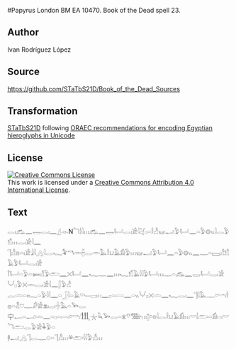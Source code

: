 ﻿#Papyrus London BM EA 10470. Book of the Dead spell 23.

## Author 

Ivan Rodríguez López

## Source 

https://github.com/STaTbS21D/Book_of_the_Dead_Sources

## Transformation 

[STaTbS21D](https://statbs21d.github.io/) following [ORAEC recommendations for encoding Egyptian hieroglyphs in Unicode](https://github.com/oraec/recommendations-encoding-hieroglyphs)

## License 

<a rel="license" href="http://creativecommons.org/licenses/by/4.0/"><img alt="Creative Commons License" style="border-width:0" src="https://i.creativecommons.org/l/by/4.0/88x31.png" /></a><br />This work is licensed under a <a rel="license" href="http://creativecommons.org/licenses/by/4.0/">Creative Commons Attribution 4.0 International License</a>.

## Text 

<hiero><rubrum>𓂋𓏤𓃹𓈖𓉿𓂋𓏤𓈖</rubrum>𓊨𓁹N<rubrum>𓆓𓌃𓇋𓏥𓃹𓈖𓉿𓂡𓂋𓏤𓀀𓇋𓋔</rubrum>𓊪𓏏𓎛𓀭𓊠𓂝𓅱𓂡𓈖𓏏𓅱𓊗𓏭𓇋𓂋𓅱𓀸𓏥𓂋𓏤𓀀𓇋𓈖<br>
𓊹𓀭𓊖𓏏𓏤𓀀𓇍𓇋𓂻𓇋𓂋𓆑𓅝𓎔𓏛𓐢𓂋𓏛𓅓𓎛𓂓𓄿𓀁𓅱𓏥𓊠𓂝𓅱𓂡𓈖𓏏𓅱𓊗𓏭𓈖𓊃𓏏𓈙𓀭𓀸𓄿𓅱𓂡𓂋𓏤𓀀<br>
𓍙𓂡𓏏𓅱𓏏𓍃𓀭𓅱𓂧𓈖𓏴𓂡𓈖𓆑𓊃𓈖𓏥𓆑𓀸𓄿𓇋𓇋𓅱𓂡𓏥𓊃𓏏<rubrum>𓃹𓈖𓉿𓂡𓂋𓏤𓀀𓄋𓊪𓅱𓏴𓏛𓂋𓏤𓀀𓇋𓈖</rubrum>𓆄𓅱𓀭<br>
𓐛𓏛𓏏𓏤𓆑𓏏𓅱𓇋𓇋𓈖𓏏𓃀𓇋𓏏𓄿𓎺𓄑𓊌𓏥𓈖𓊪𓏏𓇯𓈖𓏏𓏭𓄋𓊪𓏴𓏛𓈖𓆑𓂋𓏤𓈖𓊹𓇋𓅓𓊃𓏌𓎡𓏤𓌂𓐍𓏏𓁴𓈞𓊃𓀔𓀀𓁷𓏤𓐞𓏤𓏶𓅓𓏏𓅨𓂋<br>
𓊡𓉻𓏏𓂝𓏛𓈖𓏏𓊪𓏏𓇯𓏌𓎡𓏤𓃃𓇼𓆗𓅨𓂋𓏏𓁷𓄣𓅢𓏥𓉺𓏌𓊖<rubrum>𓇋𓂋𓎛𓂓𓄿𓀁𓏥𓎟𓌃𓂧𓏏𓀁𓏥𓎟𓆓𓂧𓂋𓅱𓀀𓇓𓅱𓏏</rubrum><br>
<rubrum>𓊢𓂝𓂻</rubrum>𓊹𓂋𓊃𓇷𓏏𓊹𓀭𓏥𓋬𓂧𓇋𓇋𓅱𓀭𓏥<br></hiero>